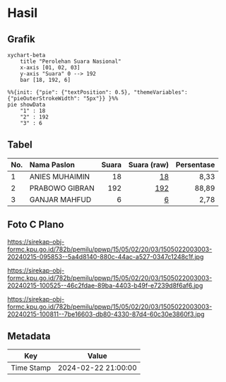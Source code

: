 # Hasil

## Grafik

```mermaid
xychart-beta
    title "Perolehan Suara Nasional"
    x-axis [01, 02, 03]
    y-axis "Suara" 0 --> 192
    bar [18, 192, 6]
```

```mermaid
%%{init: {"pie": {"textPosition": 0.5}, "themeVariables": {"pieOuterStrokeWidth": "5px"}} }%%
pie showData
    "1" : 18
    "2" : 192
    "3" : 6
```

## Tabel

| No. | Nama Paslon    | Suara | Suara (raw) | Persentase |
|:--- |:-------------- | -----:| -----------:| ----------:|
| 1   | ANIES MUHAIMIN | 18    | [18][p-1]   | 8,33       |
| 2   | PRABOWO GIBRAN | 192   | [192][p-2]  | 88,89      |
| 3   | GANJAR MAHFUD  | 6     | [6][p-3]    | 2,78       |


[p-1]: https://github.com/gigit-pemilu/pemilu-2024/blob/main/pilpres/hitung-suara/sub/15-jambi/sub/05--muaro-jambi/sub/02-sekernan/sub/2003-pulau-kayu-aro/sub/003-tps/sub/paslon-1.txt
[p-2]: https://github.com/gigit-pemilu/pemilu-2024/blob/main/pilpres/hitung-suara/sub/15-jambi/sub/05--muaro-jambi/sub/02-sekernan/sub/2003-pulau-kayu-aro/sub/003-tps/sub/paslon-2.txt
[p-3]: https://github.com/gigit-pemilu/pemilu-2024/blob/main/pilpres/hitung-suara/sub/15-jambi/sub/05--muaro-jambi/sub/02-sekernan/sub/2003-pulau-kayu-aro/sub/003-tps/sub/paslon-3.txt

## Foto C Plano

https://sirekap-obj-formc.kpu.go.id/782b/pemilu/ppwp/15/05/02/20/03/1505022003003-20240215-095853--5a4d8140-880c-44ac-a527-0347c1248c1f.jpg

https://sirekap-obj-formc.kpu.go.id/782b/pemilu/ppwp/15/05/02/20/03/1505022003003-20240215-100525--46c2fdae-89ba-4403-b49f-e7239d8f6af6.jpg

https://sirekap-obj-formc.kpu.go.id/782b/pemilu/ppwp/15/05/02/20/03/1505022003003-20240215-100811--7be16603-db80-4330-87d4-60c30e3860f3.jpg


## Metadata

| Key        | Value               |
| ---------- | ------------------- |
| Time Stamp | 2024-02-22 21:00:00 |



